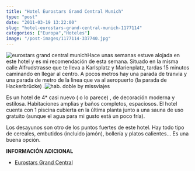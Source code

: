 ```yaml
---
title: "Hotel Eurostars Grand Central Munich"
type: "post"
date: "2011-03-19 13:22:00"
slug: "hotel-eurostars-grand-central-munich-1177114"
categories: ["Europa","Hoteles"]
image: "/post-images/1177114-337740.jpg"
---
```


![eurostars grand central munich](/post-images/1177114-337740.jpg "eurostars grand central munich")Hace unas semanas estuve alojada en este hotel y es mi recomendación de esta semana. Situado en la misma calle Alfrudstrasse que te lleva a Karlsplatz y Marienplatz, tardas 15 minutos caminando en llegar al centro. A pocos metros hay una parada de tranvia y una parada de metro de la linea que va al aeropuerto (la parada de Hackerbrücke) .![hab. doble by missviajes](/post-images/1177114-337843.jpg "hab. doble by missviajes")

Es un hotel de 4\* casi nuevo ( o lo parece) , de decoración moderna y estilosa. Habitaciones amplias y baños completos, espaciosos. El hotel cuenta con 1 piscina cubierta en la última planta junto a una sauna de uso gratuito (aunque el agua para mi gusto está un poco fría).

Los desayunos son otro de los puntos fuertes de este hotel. Hay todo tipo de cereales, embutidos (incluido jamón), bollería y platos calientes... Es una buena opción.

**INFORMACIÓN ADICIONAL**

- [Eurostars Grand Central](http://www.eurostarsgrandcentral.com/ES/hotel.html)